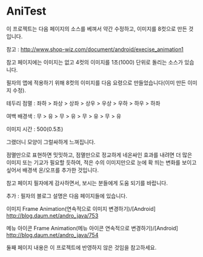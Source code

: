 # AniTest

이 프로젝트는 다음 페이지의 소스를 베껴서 약간 수정하고, 이미지를 8컷으로 만든 것입니다.

참고 : http://www.shop-wiz.com/document/android/execise_animation1

참고 페이지에는 이미지는 없고 4컷의 이미지를 1초(1000) 단위로 돌리는 소스가 있습니다.

필자의 앱에 적용하기 위해 8컷의 이미지를 다음 요령으로 만들었습니다(이미 만든 이미지 수정).

테두리 점멸 : 좌하 > 좌상 > 상좌 > 상우 > 우상 > 우하 > 하우 > 하좌

여백 배경색 : 무 > 유 > 무 > 유 > 무 > 유 > 무 > 유

이미지 시간 : 500(0.5초)

그랬더니 모양이 그럴싸하게 느껴집니다.

점멸만으로 표현하면 밋밋하고, 점멸만으로 정교하게 네온싸인 효과를 내려면 더 많은 이미지 또는 기교가 필요할 듯하여, 적은 수의 이미지만으로 눈에 확 띄는 변화를 보이고 싶어서 배경색 온/오프를 추가한 것입니다.

참고 페이지 필자에게 감사하면서, 보시는 분들에게 도움 되기를 바랍니다.

추가 : 필자의 블로그 설명은 다음 페이지들에 있습니다.

이미지 Frame Animation(연속적으로 이미지 변경하기)/[Android] http://blog.daum.net/andro_java/753

메뉴 아이콘 Frame Animation(메뉴 아이콘 연속적으로 변경하기)/[Android] http://blog.daum.net/andro_java/754

둘째 페이지 내용은 이 프로젝트에 반영하지 않은 것임을 참고하세요.
